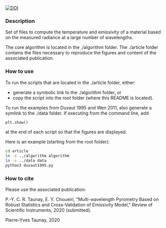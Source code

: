 [![DOI](https://zenodo.org/badge/DOI/10.5281/zenodo.4021039.svg)](https://doi.org/10.5281/zenodo.4021039)


### Description
Set of files to compute the temperature and emissivity of a material based on 
the measured radiance at a large number of wavelengths.

The core algorithm is located in the ./algorithm folder. 
The ./article folder contains the files necessary to reproduce the figures and
 content of the associated  publication. 

### How to use
To run the scripts that are located in the ./article folder, either: 
* generate a symbolic link to the ./algorithm folder, or 
* copy the script into the root folder (where this README is located). 

To run the examples from Duvaut 1995 and Wen 2011, also generate a symlink to 
the ./data folder. If executing from the command line, add 
```python
plt.show()
```
at the end of each script so that the figures are displayed. 

Here is an example (starting from the root folder): 
```bash
cd article 
ln -s ../algorithm algorithm 
ln -s ../data data 
python3 duvaut1995.py 
```

### How to cite
Please use the associated publication:

P.-Y. C. R. Taunay, E. Y. Choueiri, "Multi-wavelength Pyrometry Based on 
Robust Statistics and Cross-Validation of Emissivity Model," Review of
Scientific Instruments, 2020 (submitted).

Pierre-Yves Taunay, 2020
